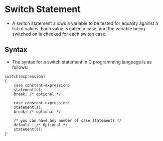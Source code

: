 # Switch Statement

* A switch statement allows a variable to be tested for equality against a list of values. Each value is called a case, and the variable being switched on is checked for each switch case.

## Syntax

* The syntax for a switch statement in C programming language is as follows:

~~~~
switch(expression)
{
	case constant-expression:
	statement(s);
	break; /* optional */

	case constant-expression:
	statement(s);
	break; /* optional */

	/* you can have any number of case statements */
	default : /* Optional */
	statement(s);
}
~~~~


